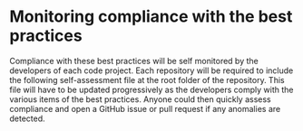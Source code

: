 # Monitoring compliance with the best practices

Compliance with these best practices will be self monitored by the developers of each code project. Each repository will be required to include the following self-assessment file at the root folder of the repository. This file will have to be updated progressively as the developers comply with the various items of the best practices. Anyone could then quickly assess compliance and open a GitHub issue or pull request if any anomalies are detected.
